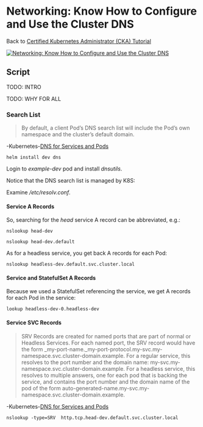 # Networking: Know How to Configure and Use the Cluster DNS

Back to [Certified Kubernetes Administrator (CKA) Tutorial](https://github.com/larkintuckerllc/k8s-cka-tutorial)

[![Networking: Know How to Configure and Use the Cluster DNS](http://img.youtube.com/vi/XXXXXX/0.jpg)](XXXXXX)

## Script

TODO: INTRO

TODO: WHY FOR ALL

### Search List

 > By default, a client Pod’s DNS search list will include the Pod’s own namespace and the cluster’s default domain.

-Kubernetes-[DNS for Services and Pods](https://kubernetes.io/docs/concepts/services-networking/dns-pod-service)

```plaintext
helm install dev dns
```

Login to *example-dev* pod and install *dnsutils*.

Notice that the DNS search list is managed by K8S:

Examine */etc/resolv.conf*.

#### Service A Records

So, searching for the *head* service A record can be abbreviated, e.g.:

```plaintext
nslookup head-dev

nslookup head-dev.default
```

As for a headless service, you get back A records for each Pod:

```plaintext
nslookup headless-dev.default.svc.cluster.local
```

#### Service and StatefulSet A Records

Because we used a StatefulSet referencing the service, we get A records for each Pod in the service:

```plaintext
lookup headless-dev-0.headless-dev
```

#### Service SVC Records

> SRV Records are created for named ports that are part of normal or Headless Services. For each named port, the SRV record would have the form _my-port-name._my-port-protocol.my-svc.my-namespace.svc.cluster-domain.example. For a regular service, this resolves to the port number and the domain name: my-svc.my-namespace.svc.cluster-domain.example. For a headless service, this resolves to multiple answers, one for each pod that is backing the service, and contains the port number and the domain name of the pod of the form auto-generated-name.my-svc.my-namespace.svc.cluster-domain.example.

-Kubernetes-[DNS for Services and Pods](https://kubernetes.io/docs/concepts/services-networking/dns-pod-service)

```plaintext
nslookup -type=SRV  http.tcp.head-dev.default.svc.cluster.local
```
